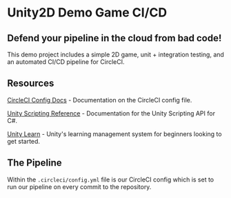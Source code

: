 # Unity2D Demo Game CI/CD 

## Defend your pipeline in the cloud from bad code!

This demo project includes a simple 2D game, unit + integration testing, and an automated CI/CD pipeline for CircleCI.

## Resources

[CircleCI Config Docs](https://circleci.com/docs/2.0/configuration-reference/) - Documentation on the CircleCI config file.

[Unity Scripting Reference](https://docs.unity3d.com/ScriptReference/) - Documentation for the Unity Scripting API for C#.

[Unity Learn](https://learn.unity.com/) - Unity's learning management system for beginners looking to get started.

## The Pipeline

Within the `.circleci/config.yml` file is our CircleCI config which is set to run our pipeline on every commit to the repository.
